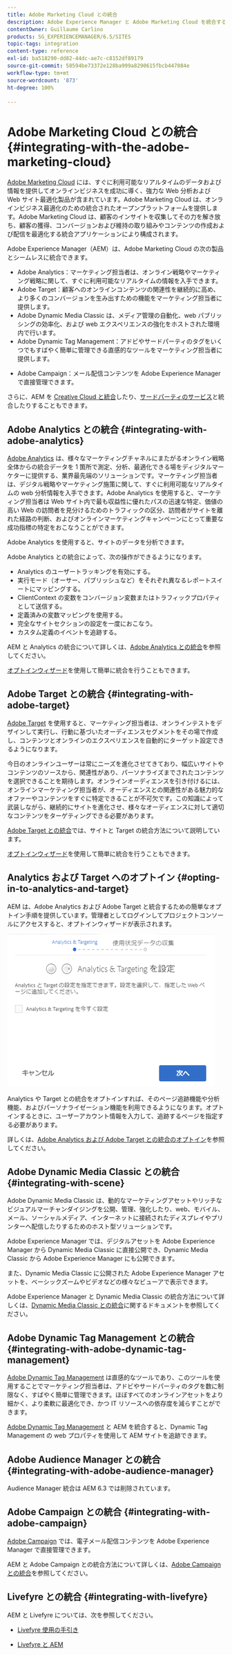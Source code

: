 ```yaml
---
title: Adobe Marketing Cloud との統合
description: Adobe Experience Manager と Adobe Marketing Cloud を統合する方法を学びます。
contentOwner: Guillaume Carlino
products: SG_EXPERIENCEMANAGER/6.5/SITES
topic-tags: integration
content-type: reference
exl-id: ba518290-dd82-44dc-ae7c-c8152df89179
source-git-commit: 58594be73372e128ba999a8290615fbcb447084e
workflow-type: tm+mt
source-wordcount: '873'
ht-degree: 100%

---
```


# Adobe Marketing Cloud との統合{#integrating-with-the-adobe-marketing-cloud}

[Adobe Marketing Cloud](https://www.adobe.com/jp/solutions/digital-marketing.html) には、すぐに利用可能なリアルタイムのデータおよび情報を提供してオンラインビジネスを成功に導く、強力な Web 分析および Web サイト最適化製品が含まれています。Adobe Marketing Cloud は、オンラインビジネス最適化のための統合されたオープンプラットフォームを提供します。Adobe Marketing Cloud は、顧客のインサイトを収集してその力を解き放ち、顧客の獲得、コンバージョンおよび維持の取り組みやコンテンツの作成および配信を最適化する統合アプリケーションにより構成されます。

Adobe Experience Manager（AEM）は、Adobe Marketing Cloud の次の製品とシームレスに統合できます。

* Adobe Analytics：マーケティング担当者は、オンライン戦略やマーケティング戦略に関して、すぐに利用可能なリアルタイムの情報を入手できます。
* Adobe Target：顧客へのオンラインコンテンツの関連性を継続的に高め、より多くのコンバージョンを生み出すための機能をマーケティング担当者に提供します。
* Adobe Dynamic Media Classic は、メディア管理の自動化、web パブリッシングの効率化、および web エクスペリエンスの強化をホストされた環境内で行います。
* Adobe Dynamic Tag Management：アドビやサードパーティのタグをいくつでもすばやく簡単に管理できる直感的なツールをマーケティング担当者に提供します。
<!-- Search&Promote is end of life as of September 1, 2022 * Adobe Search&Promote gives marketers the ability to control and optimize the search results on their sites. -->
* Adobe Campaign：メール配信コンテンツを Adobe Experience Manager で直接管理できます。

さらに、AEM を [Creative Cloud と統合](/help/assets/aem-cc-integration-best-practices.md)したり、[サードパーティのサービス](/help/sites-administering/third-party-services.md)と統合したりすることもできます。

## Adobe Analytics との統合 {#integrating-with-adobe-analytics}

[Adobe Analytics](https://www.omniture.com/jp/products/analytics/sitecatalyst) は、様々なマーケティングチャネルにまたがるオンライン戦略全体からの統合データを 1 箇所で測定、分析、最適化できる場をディジタルマーケターに提供する、業界最先端のソリューションです。マーケティング担当者は、デジタル戦略やマーケティング施策に関して、すぐに利用可能なリアルタイムの web 分析情報を入手できます。Adobe Analytics を使用すると、マーケティング担当者は Web サイト内で最も収益性に優れたパスの迅速な特定、価値の高い Web の訪問者を見分けるためのトラフィックの区分、訪問者がサイトを離れた経路の判断、およびオンラインマーケティングキャンペーンにとって重要な成功指標の特定をおこなうことができます。

Adobe Analytics を使用すると、サイトのデータを分析できます。

Adobe Analytics との統合によって、次の操作ができるようになります。

* Analytics のユーザートラッキングを有効にする。
* 実行モード（オーサー、パブリッシュなど）をそれぞれ異なるレポートスイートにマッピングする。
* ClientContext の変数をコンバージョン変数またはトラフィックプロパティとして送信する。
* 定義済みの変数マッピングを使用する。
* 完全なサイトセクションの設定を一度におこなう。
* カスタム定義のイベントを追跡する。

AEM と Analytics の統合について詳しくは、[Adobe Analytics との統合](/help/sites-administering/adobeanalytics.md)を参照してください。

[オプトインウィザード](/help/sites-administering/opt-in.md)を使用して簡単に統合を行うこともできます。

## Adobe Target との統合 {#integrating-with-adobe-target}

[Adobe Target](https://www.omniture.com/jp/products/conversion/test-and-target) を使用すると、マーケティング担当者は、オンラインテストをデザインして実行し、行動に基づいたオーディエンスセグメントをその場で作成し、コンテンツとオンラインのエクスペリエンスを自動的にターゲット設定できるようになります。

今日のオンラインユーザーは常にニーズを進化させてきており、幅広いサイトやコンテンツのソースから、関連性があり、パーソナライズまでされたコンテンツを選択できることを期待します。オンラインオーディエンスを引き付けるには、オンラインマーケティング担当者が、オーディエンスとの関連性がある魅力的なオファーやコンテンツをすぐに特定できることが不可欠です。この知識によって武装しながら、継続的にサイトを進化させ、様々なオーディエンスに対して適切なコンテンツをターゲティングできる必要があります。

[Adobe Target との統合](/help/sites-administering/target.md)では、サイトと Target の統合方法について説明しています。

[オプトインウィザード](/help/sites-administering/opt-in.md)を使用して簡単に統合を行うこともできます。

## Analytics および Target へのオプトイン {#opting-in-to-analytics-and-target}

AEM は、Adobe Analytics および Adobe Target と統合するための簡単なオプトイン手順を提供しています。管理者としてログインしてプロジェクトコンソールにアクセスすると、オプトインウィザードが表示されます。

![chlimage_1-107](assets/chlimage_1-107a.png)

Analytics や Target との統合をオプトインすれば、そのページ追跡機能や分析機能、およびパーソナライゼーション機能を利用できるようになります。オプトインするときに、ユーザーアカウント情報を入力して、追跡するページを指定する必要があります。

詳しくは、[Adobe Analytics および Adobe Target との統合のオプトイン](/help/sites-administering/opt-in.md)を参照してください。

## Adobe Dynamic Media Classic との統合 {#integrating-with-scene}

Adobe Dynamic Media Classic は、動的なマーケティングアセットやリッチなビジュアルマーチャンダイジングを公開、管理、強化したり、web、モバイル、メール、ソーシャルメディア、インターネットに接続されたディスプレイやプリンターへ配信したりするためのホスト型ソリューションです。

Adobe Experience Manager では、デジタルアセットを Adobe Experience Manager から Dynamic Media Classic に直接公開でき、Dynamic Media Classic から Adobe Experience Manager にも公開できます。

また、Dynamic Media Classic に公開された Adobe Experience Manager アセットを、ベーシックズームやビデオなどの様々なビューアで表示できます。

Adobe Experience Manager と Dynamic Media Classic の統合方法について詳しくは、[Dynamic Media Classic との統合](/help/sites-administering/scene7.md)に関するドキュメントを参照してください。

## Adobe Dynamic Tag Management との統合 {#integrating-with-adobe-dynamic-tag-management}

[Adobe Dynamic Tag Management](https://www.adobe.com/jp/solutions/digital-marketing/dynamic-tag-management.html) は直感的なツールであり、このツールを使用することでマーケティング担当者は、アドビやサードパーティのタグを数に制限なく、すばやく簡単に管理できます。ほぼすべてのオンラインアセットをより細かく、より柔軟に最適化でき、かつ IT リソースへの依存度を減らすことができます。

[Adobe Dynamic Tag Management](/help/sites-administering/dtm.md) と AEM を統合すると、Dynamic Tag Management の web プロパティを使用して AEM サイトを追跡できます。

## Adobe Audience Manager との統合 {#integrating-with-adobe-audience-manager}

Audience Manager 統合は AEM 6.3 では削除されています。

<!-- Search&Promote is end of life as of September 1, 2022 ## Integrating with Search&Promote {#integrating-with-search-promote} -->

<!-- Search&Promote is end of life as of September 1, 2022 Adobe Search&Promote enables marketers to optimizehow visitors browse, find, compare, and select relevant products and content on web and mobile sites. Businesses can easily promote priority items based on business objectives and visitor intent, as well as automate merchandising and promotions activity via KPI-based triggers or metrics. -->

<!-- Search&Promote is end of life as of September 1, 2022 Adobe Search&Promote is a reliable and scalable hosted site search application, capable of scaling to millions of pages or products, for heavily visited online businesses ranging from retail to news sites. It offers unprecedented levels of marketer control and metrics-based relevance. -->

<!-- Search&Promote is end of life as of September 1, 2022 For information about integrating AEM and Search&Promote, see [Integrating with Adobe Search&Promote](/help/sites-administering/search-and-promote.md). -->

## Adobe Campaign との統合 {#integrating-with-adobe-campaign}

[Adobe Campaign](https://www.adobe.com/jp/solutions/campaign-management.html) では、電子メール配信コンテンツを Adobe Experience Manager で直接管理できます。

AEM と Adobe Campaign との統合方法について詳しくは、[Adobe Campaign との統合](/help/sites-administering/campaignstandard.md)を参照してください。

## Livefyre との統合 {#integrating-with-livefyre}

AEM と Livefyre については、次を参照してください。

* [Livefyre 使用の手引き](https://answers.livefyre.com/developers/getting-started)

* [Livefyre と AEM](https://answers.livefyre.com/product/livefyre-for-adobe-experience-manager-aem/livefyre-for-adobe-experience-manager/)
